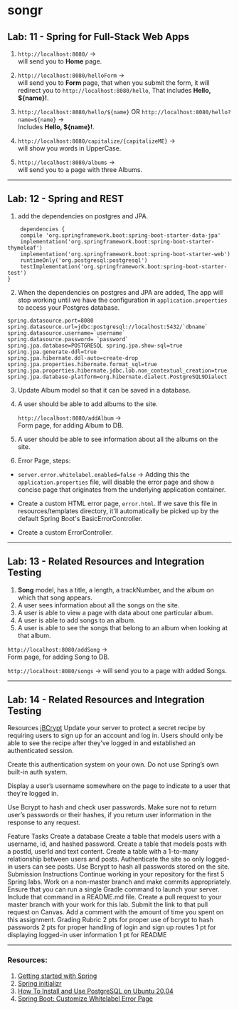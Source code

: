 # songr


## Lab: 11 - Spring for Full-Stack Web Apps

1. `http://localhost:8080/` ->   
   will send you to **Home** page.


2. `http://localhost:8080/helloForm` ->   
   will send you to **Form** page, that when you submit the form, it will redirect you to `http://localhost:8080/hello`,
   That includes **Hello, ${name}!**.


3. `http://localhost:8080/hello/${name}` OR
   `http://localhost:8080/hello?name=${name}` ->   
   Includes **Hello, ${name}!**.


4. `http://localhost:8080/capitalize/{capitalizeME}` ->  
   will show you words in UpperCase.


5. `http://localhost:8080/albums` ->  
   will send you to a page with three Albums.
   

---

## Lab: 12 - Spring and REST

1. add the dependencies on postgres and JPA.

```
    dependencies {
	compile 'org.springframework.boot:spring-boot-starter-data-jpa'
	implementation('org.springframework.boot:spring-boot-starter-thymeleaf')
	implementation('org.springframework.boot:spring-boot-starter-web')
	runtimeOnly('org.postgresql:postgresql')
	testImplementation('org.springframework.boot:spring-boot-starter-test')
}
```
  
2. When the dependencies on postgres and JPA are added, The app will stop working until we have the configuration
   in `application.properties` to access your Postgres database.
   
```
spring.datasource.port=8080 spring.datasource.url=jdbc:postgresql://localhost:5432/`dbname`
spring.datasource.username=`username`
spring.datasource.password= `password`
spring.jpa.database=POSTGRESQL spring.jpa.show-sql=true spring.jpa.generate-ddl=true
spring.jpa.hibernate.ddl-auto=create-drop spring.jpa.properties.hibernate.format_sql=true
spring.jpa.properties.hibernate.jdbc.lob.non_contextual_creation=true
spring.jpa.database-platform=org.hibernate.dialect.PostgreSQL9Dialect
   ```
     
3. Update Album model so that it can be saved in a database.
     

4. A user should be able to add albums to the site.

   `http://localhost:8080/addAlbum` ->  
   Form page, for adding Album to DB.
       
 
5. A user should be able to see information about all the albums on the site.


6. Error Page, steps:
- `server.error.whitelabel.enabled=false` ->
  Adding this the `application.properties` file,
  will disable the error page and show a concise page that originates from the underlying application container.
  
- Create a custom HTML error page, `error.html`. 
  If we save this file in resources/templates directory,
  it'll automatically be picked up by the default Spring Boot's BasicErrorController.
  
- Create a custom ErrorController.

---
## Lab: 13 - Related Resources and Integration Testing

1. **Song** model, has a title, a length, a trackNumber, and the album on which that song appears.
2. A user sees information about all the songs on the site.
3. A user is able to view a page with data about one particular album.
4. A user is able to add songs to an album.
5. A user is able to see the songs that belong to an album when looking at that album.

`http://localhost:8080/addSong` ->  
   Form page, for adding Song to DB.

`http://localhost:8080/songs` ->
   will send you to a page with added Songs.

---
## Lab: 14 - Related Resources and Integration Testing

Resources
[jBCrypt](https://www.mindrot.org/projects/jBCrypt/)
Update your server to protect a secret recipe by requiring users to sign up for an account and log in. Users should only be able to see the recipe after they’ve logged in and established an authenticated session.

Create this authentication system on your own. Do not use Spring’s own built-in auth system.

Display a user’s username somewhere on the page to indicate to a user that they’re logged in.

Use Bcrypt to hash and check user passwords. Make sure not to return user’s passwords or their hashes, if you return user information in the response to any request.

Feature Tasks
Create a database
Create a table that models users with a username, id, and hashed password.
Create a table that models posts with a postId, userId and text content.
Create a table with a 1-to-many relationship between users and posts.
Authenticate the site so only logged-in users can see posts.
Use Bcrypt to hash all passwords stored on the site.
Submission Instructions
Continue working in your repository for the first 5 Spring labs.
Work on a non-master branch and make commits appropriately.
Ensure that you can run a single Gradle command to launch your server. Include that command in a README.md file.
Create a pull request to your master branch with your work for this lab.
Submit the link to that pull request on Canvas. Add a comment with the amount of time you spent on this assignment.
Grading Rubric
2 pts for proper use of bcrypt to hash passwords 2 pts for proper handling of login and sign up routes 1 pt for displaying logged-in user information 1 pt for README

---

### Resources:
1. [Getting started with Spring](https://spring.io/guides/gs/serving-web-content/)
2. [Spring initializr](https://start.spring.io/)
3. [How To Install and Use PostgreSQL on Ubuntu 20.04](https://www.digitalocean.com/community/tutorials/how-to-install-and-use-postgresql-on-ubuntu-20-04)
4. [Spring Boot: Customize Whitelabel Error Page](https://www.baeldung.com/spring-boot-custom-error-page)
